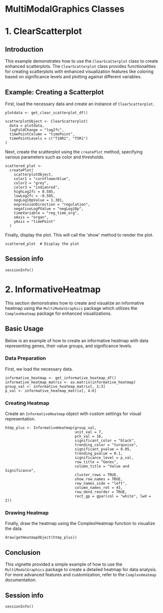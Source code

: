 # MultiModalGraphics Classes

# 1. ClearScatterplot

## Introduction

This example demonstrates how to use the `ClearScatterplot` class to create 
enhanced scatterplots. The `ClearScatterplot` class provides functionalities 
for creating scatterplots with enhanced visualization features like coloring 
based on significance levels and plotting against different variables.

## Example: Creating a Scatterplot

First, load the necessary data and create an instance of `ClearScatterplot`.

```{r load-data}
plotdata <- get_clear_scatterplot_df()

scatterplotObject <- ClearScatterplot(
  data = plotdata,
  logFoldChange = "log2fc",
  timePointColumn = "timePoint",
  timePointLevels = c("T10R1", "T5R1")
)
```

Next, create the scatterplot using the `createPlot` method, specifying various 
parameters such as color and thresholds.

```{r create-plot}
scattered_plot <-
  createPlot(
    scatterplotObject,
    color1 = "cornflowerblue",
    color2 = "grey",
    color3 = "indianred",
    highLog2fc = 0.585,
    lowLog2fc = -0.585,
    negLog10pValue = 1.301,
    expressionDirection = "regulation",
    negativeLogPValue = "negLog10p",
    timeVariable = "reg_time_org",
    xAxis = "organ",
    yAxis = "timePoint"
  )
```

Finally, display the plot. This will call the 'show' method to render the plot.

```{r display-plot}
scattered_plot  # Display the plot
```

## Session info
```{r, echo=FALSE}
sessionInfo()
```

# 2. InformativeHeatmap

This section demonstrates how to create and visualize an informative heatmap 
using the `MultiModalGraphics` package which utilizes the `ComplexHeatmap` 
package for enhanced visualizations.

## Basic Usage

Below is an example of how to create an informative heatmap with data 
representing genes, their value groups, and significance levels.

### Data Preparation

First, we load the necessary data. 

```{r load-data}
informative_heatmap <- get_informative_heatmap_df()
informative_heatmap_matrix <- as.matrix(informative_heatmap)
group_val <- informative_heatmap_matrix[, 1:3]
p_val <- informative_heatmap_matrix[, 4:6]
```

### Creating Heatmap

Create an `InformativeHeatmap` object with custom settings for visual 
representation.

```{r create-heatmap}
htmp_plus <- InformativeHeatmap(group_val,
                                unit_val = 7,
                                pch_val = 16,
                                significant_color = "black",
                                trending_color = "turquoise",
                                significant_pvalue = 0.05,
                                trending_pvalue = 0.1,
                                significance_level = p_val,
                                row_title = "Genes",
                                column_title = "Value and Significance",
                                cluster_rows = TRUE,
                                show_row_names = TRUE,
                                row_names_side = "left",
                                column_names_rot = 45,
                                row_dend_reorder = TRUE,
                                rect_gp = gpar(col = "white", lwd = 2))
```

### Drawing Heatmap

Finally, draw the heatmap using the ComplexHeatmap function to visualize the 
data.

```{r draw-heatmap}
draw(getHeatmapObject(htmp_plus))
```

## Conclusion

This vignette provided a simple example of how to use the `MultiModalGraphics` 
package to create a detailed heatmap for data analysis. For more advanced 
features and customization, refer to the `ComplexHeatmap` documentation.

## Session info
```{r, echo=FALSE}
sessionInfo()
